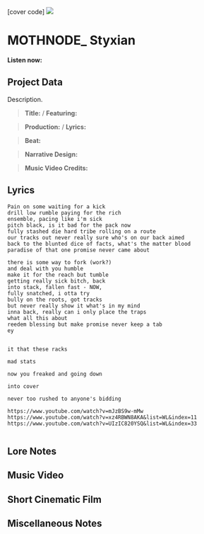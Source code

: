 [cover code] ![](57175019_319474918741616_8502199518755923887_n.jpg)

# MOTHNODE_ Styxian

**Listen now:** 

## Project Data

Description.

> **Title:**  / **Featuring:** 

> **Production:**  / **Lyrics:** 

> **Beat:**

> **Narrative Design:**

> **Music Video Credits:**


## Lyrics

```
Pain on some waiting for a kick
drill low rumble paying for the rich
ensemble, pacing like i'm sick
pitch black, is it bad for the pack now
fully stashed die hard tribe rolling on a route
our tracks out never really sure who's on our back aimed
back to the blunted dice of facts, what's the matter blood
paradise of that one promise never came about

there is some way to fork (work?)
and deal with you humble
make it for the reach but tumble
getting really sick bitch, back 
into stack, fallen fast - NOW, 
fully snatched, i otta try
bully on the roots, got tracks 
but never really show it what's in my mind 
inna back, really can i only place the traps
what all this about 
reedem blessing but make promise never keep a tab
ey


it that these racks

mad stats

now you freaked and going down

into cover

never too rushed to anyone's bidding

https://www.youtube.com/watch?v=mJzBS9w-mMw
https://www.youtube.com/watch?v=xz4RBWN8AKA&list=WL&index=11
https://www.youtube.com/watch?v=UIzIC820YSQ&list=WL&index=33


```

## Lore Notes

## Music Video

## Short Cinematic Film

## Miscellaneous Notes
